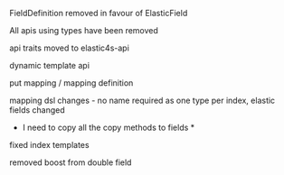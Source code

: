

FieldDefinition removed in favour of ElasticField

All apis using types have been removed

api traits moved to elastic4s-api

dynamic template api

put mapping / mapping definition

mapping dsl changes - no name required as one type per index, elastic fields changed

* I need to copy all the copy methods to fields *

fixed index templates

removed boost from double field

